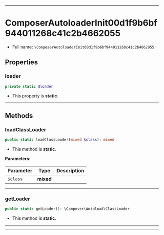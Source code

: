 ***

# ComposerAutoloaderInit00d1f9b6bf944011268c41c2b4662055





* Full name: `\ComposerAutoloaderInit00d1f9b6bf944011268c41c2b4662055`



## Properties


### loader



```php
private static $loader
```



* This property is **static**.


***

## Methods


### loadClassLoader



```php
public static loadClassLoader(mixed $class): mixed
```



* This method is **static**.




**Parameters:**

| Parameter | Type | Description |
|-----------|------|-------------|
| `$class` | **mixed** |  |




***

### getLoader



```php
public static getLoader(): \Composer\Autoload\ClassLoader
```



* This method is **static**.







***


***

